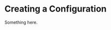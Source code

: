[title]: # (Creating a Configuration)
[tags]: # (XXX)
[priority]: # (4811)
# Creating a Configuration
Something here.
